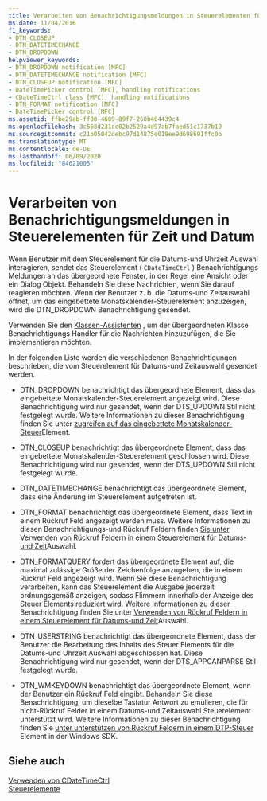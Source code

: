 ```yaml
---
title: Verarbeiten von Benachrichtigungsmeldungen in Steuerelementen für Zeit und Datum
ms.date: 11/04/2016
f1_keywords:
- DTN_CLOSEUP
- DTN_DATETIMECHANGE
- DTN_DROPDOWN
helpviewer_keywords:
- DTN_DROPDOWN notification [MFC]
- DTN_DATETIMECHANGE notification [MFC]
- DTN_CLOSEUP notification [MFC]
- DateTimePicker control [MFC], handling notifications
- CDateTimeCtrl class [MFC], handling notifications
- DTN_FORMAT notification [MFC]
- DateTimePicker control [MFC]
ms.assetid: ffbe29ab-ff80-4609-89f7-260b404439c4
ms.openlocfilehash: 3c568d231cc02b2529a4d97ab7faed51c1737b19
ms.sourcegitcommit: c21b05042debc97d14875e019ee9d698691ffc0b
ms.translationtype: MT
ms.contentlocale: de-DE
ms.lasthandoff: 06/09/2020
ms.locfileid: "84621005"
---
```

# <a name="processing-notification-messages-in-date-and-time-picker-controls"></a>Verarbeiten von Benachrichtigungsmeldungen in Steuerelementen für Zeit und Datum

Wenn Benutzer mit dem Steuerelement für die Datums-und Uhrzeit Auswahl interagieren, sendet das Steuerelement ( `CDateTimeCtrl` ) Benachrichtigungs Meldungen an das übergeordnete Fenster, in der Regel eine Ansicht oder ein Dialog Objekt. Behandeln Sie diese Nachrichten, wenn Sie darauf reagieren möchten. Wenn der Benutzer z. b. die Datums-und Zeitauswahl öffnet, um das eingebettete Monatskalender-Steuerelement anzuzeigen, wird die DTN_DROPDOWN Benachrichtigung gesendet.

Verwenden Sie den [Klassen-Assistenten](reference/mfc-class-wizard.md) , um der übergeordneten Klasse Benachrichtigungs Handler für die Nachrichten hinzuzufügen, die Sie implementieren möchten.

In der folgenden Liste werden die verschiedenen Benachrichtigungen beschrieben, die vom Steuerelement für Datums-und Zeitauswahl gesendet werden.

- DTN_DROPDOWN benachrichtigt das übergeordnete Element, dass das eingebettete Monatskalender-Steuerelement angezeigt wird. Diese Benachrichtigung wird nur gesendet, wenn der DTS_UPDOWN Stil nicht festgelegt wurde. Weitere Informationen zu dieser Benachrichtigung finden Sie unter [zugreifen auf das eingebettete Monatskalender-Steuer](accessing-the-embedded-month-calendar-control.md)Element.

- DTN_CLOSEUP benachrichtigt das übergeordnete Element, dass das eingebettete Monatskalender-Steuerelement geschlossen wird. Diese Benachrichtigung wird nur gesendet, wenn der DTS_UPDOWN Stil nicht festgelegt wurde.

- DTN_DATETIMECHANGE benachrichtigt das übergeordnete Element, dass eine Änderung im Steuerelement aufgetreten ist.

- DTN_FORMAT benachrichtigt das übergeordnete Element, dass Text in einem Rückruf Feld angezeigt werden muss. Weitere Informationen zu diesen Benachrichtigungs-und Rückruf Feldern finden [Sie unter Verwenden von Rückruf Feldern in einem Steuerelement für Datums-und Zeit](using-callback-fields-in-a-date-and-time-picker-control.md)Auswahl.

- DTN_FORMATQUERY fordert das übergeordnete Element auf, die maximal zulässige Größe der Zeichenfolge anzugeben, die in einem Rückruf Feld angezeigt wird. Wenn Sie diese Benachrichtigung verarbeiten, kann das Steuerelement die Ausgabe jederzeit ordnungsgemäß anzeigen, sodass Flimmern innerhalb der Anzeige des Steuer Elements reduziert wird. Weitere Informationen zu dieser Benachrichtigung finden Sie unter [Verwenden von Rückruf Feldern in einem Steuerelement für Datums-und Zeit](using-callback-fields-in-a-date-and-time-picker-control.md)Auswahl.

- DTN_USERSTRING benachrichtigt das übergeordnete Element, dass der Benutzer die Bearbeitung des Inhalts des Steuer Elements für die Datums-und Uhrzeit Auswahl abgeschlossen hat. Diese Benachrichtigung wird nur gesendet, wenn der DTS_APPCANPARSE Stil festgelegt wurde.

- DTN_WMKEYDOWN benachrichtigt das übergeordnete Element, wenn der Benutzer ein Rückruf Feld eingibt. Behandeln Sie diese Benachrichtigung, um dieselbe Tastatur Antwort zu emulieren, die für nicht-Rückruf Felder in einem Datums-und Zeitauswahl Steuerelement unterstützt wird. Weitere Informationen zu dieser Benachrichtigung finden Sie [unter unterstützen von Rückruf Feldern in einem DTP-Steuer](/windows/win32/Controls/date-and-time-picker-controls) Element in der Windows SDK.

## <a name="see-also"></a>Siehe auch

[Verwenden von CDateTimeCtrl](using-cdatetimectrl.md)<br/>
[Steuerelemente](controls-mfc.md)
